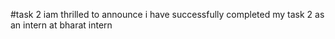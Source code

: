 #task 2
iam thrilled to announce i have successfully completed my task 2 as an intern at bharat intern
